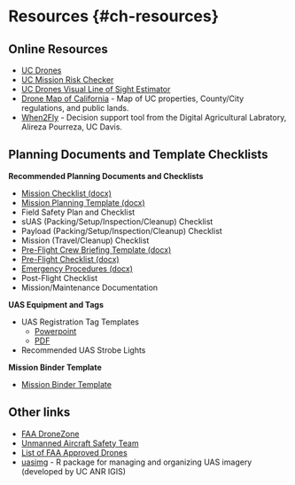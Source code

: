 # Resources {#ch-resources}

## Online Resources

- [UC Drones](http://ehs.ucop.edu/drones)
- [UC Mission Risk Checker](https://ucdrones.github.io/library/risk_checker/)
- [UC Drones Visual Line of Sight Estimator](https://ucdrones.github.io/library/vlos/)
- [Drone Map of California](https://ucdrones.github.io/map) -  Map of UC properties, County/City regulations, and public lands.
- [When2Fly](https://digitalag.ucdavis.edu/decision-support-tools/when2fly) - Decision support tool from the Digital Agricultural Labratory, Alireza Pourreza, UC Davis.


## Planning Documents and Template Checklists

**Recommended Planning Documents and Checklists**

- [Mission Checklist (docx)](https://ucdrones.github.io/library/mission_checklist_template.docx)
- [Mission Planning Template (docx)](https://ucdrones.github.io/library/mission_planning_template.docx)
- Field Safety Plan and Checklist
- sUAS (Packing/Setup/Inspection/Cleanup) Checklist
- Payload (Packing/Setup/Inspection/Cleanup) Checklist
- Mission (Travel/Cleanup) Checklist
- [Pre-Flight Crew Briefing Template (docx)](https://ucdrones.github.io/library/preflight_briefing_template.docx)
- [Pre-Flight Checklist (docx)](https://ucdrones.github.io/library/preflight_checklist.docx)
- [Emergency Procedures (docx)](https://ucdrones.github.io/library/emergency_procedure_checklists.docx)
- Post-Flight Checklist
- Mission/Maintenance Documentation

**UAS Equipment and Tags**

- UAS Registration Tag Templates
    - [Powerpoint](https://ucdrones.github.io/library/UAS_Tag.pptx)
    - [PDF](https://ucdrones.github.io/library/UAS_Tag_blank.pdf)
- Recommended UAS Strobe Lights
 
**Mission Binder Template**

- [Mission Binder Template](https://ucdrones.github.io/mission_binder/)

## Other links

- [FAA DroneZone](https://faadronezone.faa.gov/#/) 
- [Unmanned Aircraft Safety Team](http://unmannedaircraftsafetyteam.org/)
- [List of FAA Approved Drones](https://uasdoc.faa.gov/listDocs)
- [uasimg](https://ucanr-igis.github.io/uasimg/) - R package for managing and organizing UAS imagery (developed by UC ANR IGIS)

